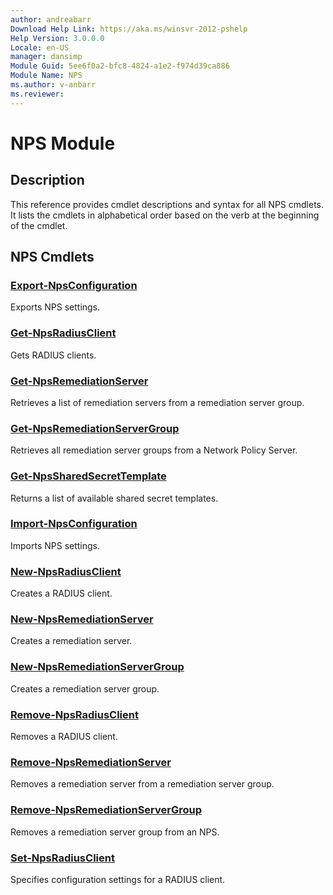 ```yaml
---
author: andreabarr
Download Help Link: https://aka.ms/winsvr-2012-pshelp
Help Version: 3.0.0.0
Locale: en-US
manager: dansimp
Module Guid: 5ee6f0a2-bfc8-4824-a1e2-f974d39ca886
Module Name: NPS
ms.author: v-anbarr
ms.reviewer: 
---
```


# NPS Module
## Description
This reference provides cmdlet descriptions and syntax for all NPS cmdlets. It lists the cmdlets in alphabetical order based on the verb at the beginning of the cmdlet.

## NPS Cmdlets
### [Export-NpsConfiguration](./Export-NpsConfiguration.md)
Exports NPS settings.

### [Get-NpsRadiusClient](./Get-NpsRadiusClient.md)
Gets RADIUS clients.

### [Get-NpsRemediationServer](./Get-NpsRemediationServer.md)
Retrieves a list of remediation servers from a remediation server group.

### [Get-NpsRemediationServerGroup](./Get-NpsRemediationServerGroup.md)
Retrieves all remediation server groups from a Network Policy Server.

### [Get-NpsSharedSecretTemplate](./Get-NpsSharedSecretTemplate.md)
Returns a list of available shared secret templates.

### [Import-NpsConfiguration](./Import-NpsConfiguration.md)
Imports NPS settings.

### [New-NpsRadiusClient](./New-NpsRadiusClient.md)
Creates a RADIUS client.

### [New-NpsRemediationServer](./New-NpsRemediationServer.md)
Creates a remediation server.

### [New-NpsRemediationServerGroup](./New-NpsRemediationServerGroup.md)
Creates a remediation server group.

### [Remove-NpsRadiusClient](./Remove-NpsRadiusClient.md)
Removes a RADIUS client.

### [Remove-NpsRemediationServer](./Remove-NpsRemediationServer.md)
Removes a remediation server from a remediation server group.

### [Remove-NpsRemediationServerGroup](./Remove-NpsRemediationServerGroup.md)
Removes a remediation server group from an NPS.

### [Set-NpsRadiusClient](./Set-NpsRadiusClient.md)
Specifies configuration settings for a RADIUS client.

